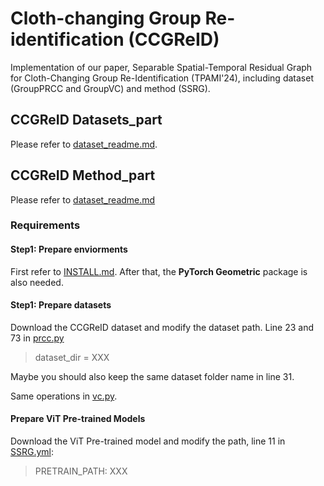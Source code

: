 # Cloth-changing Group Re-identification (CCGReID)
Implementation of our paper,  Separable Spatial-Temporal Residual Graph for Cloth-Changing Group Re-Identification (TPAMI'24), including dataset (GroupPRCC and GroupVC) and method (SSRG).

## CCGReID Datasets_part
Please refer to [dataset_readme.md](./CCGReID_Dataset_README.md).

## CCGReID Method_part
Please refer to [dataset_readme.md](./CCGReID_Dataset_README.md)

### Requirements
#### Step1: Prepare enviorments
First refer to [INSTALL.md](./INSTALL.md).
After that, the **PyTorch Geometric** package is also needed.

#### Step1: Prepare datasets
Download the CCGReID dataset and modify the dataset path.
Line 23 and 73 in  [prcc.py](./fastreid/data/datasets/prcc.py) 
> dataset_dir = XXX


Maybe you should also keep the same dataset folder name in line 31.

Same operations in [vc.py](./fastreid/data/datasets/vc.py).


#### Prepare ViT Pre-trained Models
Download the ViT Pre-trained model and modify the path, line 11 in [SSRG.yml](./configs/Base-SSRG.yml):
> PRETRAIN_PATH: XXX


